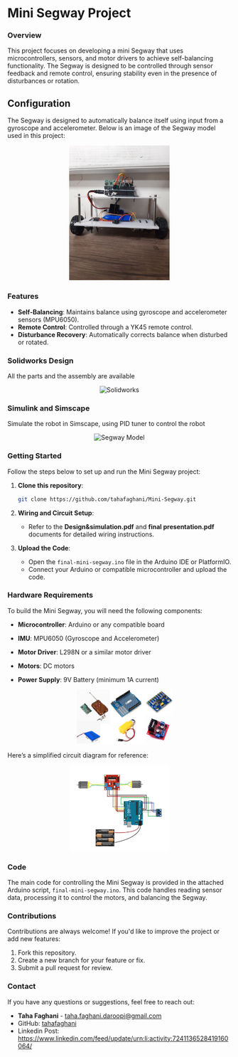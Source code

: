
# Mini Segway Project

### Overview
This project focuses on developing a mini Segway that uses microcontrollers, sensors, and motor drivers to achieve self-balancing functionality. The Segway is designed to be controlled through sensor feedback and remote control, ensuring stability even in the presence of disturbances or rotation.

## Configuration

The Segway is designed to automatically balance itself using input from a gyroscope and accelerometer. Below is an image of the Segway model used in this project:

<p align="center">
  <img src="https://github.com/tahafaghani/Mini-Segway/blob/main/ROBOT.jpg" width="45%" alt="Segway Model"/>
</p>

### Features
- **Self-Balancing**: Maintains balance using gyroscope and accelerometer sensors (MPU6050).
- **Remote Control**: Controlled through a YK45 remote control.
- **Disturbance Recovery**: Automatically corrects balance when disturbed or rotated.

### Solidworks Design
All the parts and the assembly are available
<p align="center">
  <img src="https://github.com/tahafaghani/Mini-Segway/blob/main/" width="45%" alt="Solidworks"/>
</p>

### Simulink and Simscape
Simulate the robot in Simscape, using PID tuner to control the robot

<p align="center">
  <img src="https://github.com/tahafaghani/Mini-Segway/blob/main/" width="45%" alt="Segway Model"/>
</p>

  
### Getting Started
Follow the steps below to set up and run the Mini Segway project:

1. **Clone this repository**:
   ```bash
   git clone https://github.com/tahafaghani/Mini-Segway.git
   ```

2. **Wiring and Circuit Setup**: 
   - Refer to the **Design&simulation.pdf** and **final presentation.pdf** documents for detailed wiring instructions.
   
3. **Upload the Code**:
   - Open the `final-mini-segway.ino` file in the Arduino IDE or PlatformIO.
   - Connect your Arduino or compatible microcontroller and upload the code.

### Hardware Requirements
To build the Mini Segway, you will need the following components:
- **Microcontroller**: Arduino or any compatible board
- **IMU**: MPU6050 (Gyroscope and Accelerometer)
- **Motor Driver**: L298N or a similar motor driver
- **Motors**: DC motors
- **Power Supply**: 9V Battery (minimum 1A current)


  <p align="center">
  <img src="https://github.com/tahafaghani/Mini-Segway/blob/main/components.PNG" width="45%" alt="Segway Model"/>
</p>
Here’s a simplified circuit diagram for reference:

<p align="center">
  <img src="https://github.com/tahafaghani/Mini-Segway/blob/main/Circuit.PNG" width="45%" alt="Circuit Diagram"/>
</p>

### Code
The main code for controlling the Mini Segway is provided in the attached Arduino script, `final-mini-segway.ino`. This code handles reading sensor data, processing it to control the motors, and balancing the Segway.

### Contributions
Contributions are always welcome! If you'd like to improve the project or add new features:
1. Fork this repository.
2. Create a new branch for your feature or fix.
3. Submit a pull request for review.

### Contact
If you have any questions or suggestions, feel free to reach out:

- **Taha Faghani** - [taha.faghani.daroopi@gmail.com](mailto:taha.faghani.daroopi@gmail.com)
- GitHub: [tahafaghani](https://github.com/tahafaghani)
- Linkedin Post: https://www.linkedin.com/feed/update/urn:li:activity:7241136528419160064/

